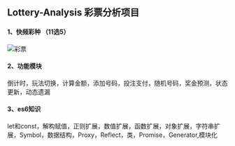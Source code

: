 ## Lottery-Analysis 彩票分析项目

#### 1、快频彩种 （11选5） 

![彩票](http://img.blog.csdn.net/20171005151146651)

#### 2、功能模块

倒计时，玩法切换，计算金额，添加号码，投注支付，随机号码，奖金预测，状态更新，动态遗漏

#### 3、es6知识

let和const，解构赋值，正则扩展，数值扩展，函数扩展，对象扩展，字符串扩展，Symbol，数据结构，Proxy，Reflect，类，Promise，Generator,模块化
